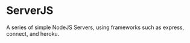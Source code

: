 # ServerJS
A series of simple NodeJS Servers, using frameworks such as express, connect, and heroku.
